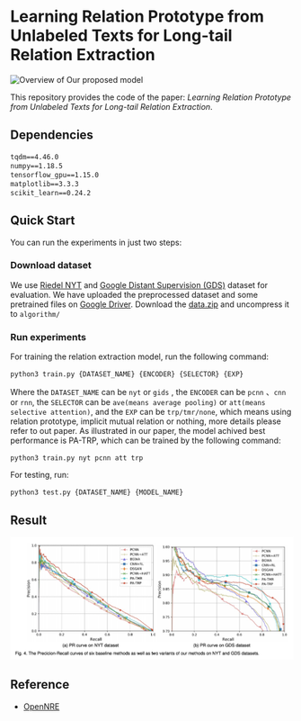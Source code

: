 # Learning Relation Prototype from Unlabeled Texts for Long-tail Relation Extraction

![Overview of Our proposed model](/Users/jun/RelationExtraction/figure/framework.png)





This repository provides the code of the paper: *Learning Relation Prototype from Unlabeled Texts for Long-tail Relation Extraction*.

## Dependencies

```
tqdm==4.46.0
numpy==1.18.5
tensorflow_gpu==1.15.0
matplotlib==3.3.3
scikit_learn==0.24.2
```



## Quick Start

You can run the experiments in just two steps:

### Download dataset

We use  [Riedel NYT](http://iesl.cs.umass.edu/riedel/ecml/) and [Google Distant Supervision (GDS)](https://arxiv.org/pdf/1804.06987.pdf) dataset for evaluation. We have uploaded the preprocessed dataset and some pretrained files on [Google Driver](https://drive.google.com/file/d/1b6a7Rzf0GGfvwyhlv-OTyd4lqfKkdvAD/view?usp=sharing). Download the [data.zip](https://drive.google.com/file/d/1b6a7Rzf0GGfvwyhlv-OTyd4lqfKkdvAD/view?usp=sharing) and uncompress it to `algorithm/`

### Run experiments

For training the relation extraction model, run the following command:

```shell
python3 train.py {DATASET_NAME} {ENCODER} {SELECTOR} {EXP}
```

Where the `DATASET_NAME` can be `nyt` or `gids` , the  `ENCODER` can be `pcnn` 、`cnn`  or `rnn`, the  `SELECTOR` can be `ave(means average pooling)` or `att(means selective attention)`, and the `EXP` can be `trp/tmr/none`, which means using relation prototype,  implicit mutual relation or nothing, more details please refer to out paper. As illustrated in our paper, the model achived best performance is PA-TRP, which can be trained by the following command:

```shell
python3 train.py nyt pcnn att trp
```

For testing, run:

```
python3 test.py {DATASET_NAME} {MODEL_NAME}
```



## Result

![](figure/result.jpeg)



## Reference

* [OpenNRE](https://github.com/thunlp/OpenNRE/tree/tensorflow)